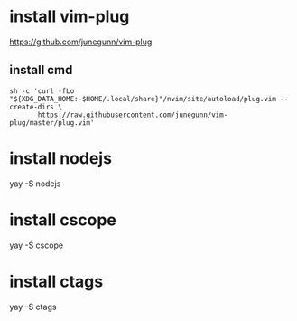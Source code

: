 # install vim-plug
https://github.com/junegunn/vim-plug

## install cmd
```
sh -c 'curl -fLo "${XDG_DATA_HOME:-$HOME/.local/share}"/nvim/site/autoload/plug.vim --create-dirs \
       https://raw.githubusercontent.com/junegunn/vim-plug/master/plug.vim'
```
# install nodejs
yay -S nodejs

# install cscope
yay -S cscope

# install ctags
yay -S ctags
